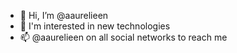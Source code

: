 - 👋 Hi, I’m @aaurelieen
- 👀 I'm interested in new technologies
- 📫 @aaurelieen on all social networks to reach me

<!---
aaurelieen/aaurelieen is a ✨ special ✨ repository because its `README.md` (this file) appears on your GitHub profile.
You can click the Preview link to take a look at your changes.
--->
